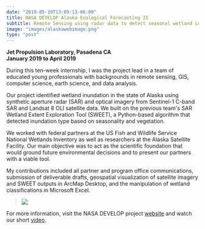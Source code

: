 ```yaml
---
date: "2019-05-19T13:09:13-06:00"
title: NASA DEVELOP Alaska Ecological Forecasting II
subtitle: Remote Sensing using radar data to detect seasonal wetland inundation in the state of Alaska
image: "images/alaskawebimage.png"
type: "post"
---
```

**Jet Propulsion Laboratory, Pasadena CA**  
**January 2019 to April 2019**

During this ten-week internship, I was the project lead in a team of educated young professionals with backgrounds in remote sensing, GIS, computer science, earth science, and data analysis.

Our project identified wetland inundation in the state of Alaska using synthetic aperture radar (SAR) and optical imagery from Sentinel-1 C-band SAR and Landsat 8 OLI satellite data. We built on the previous team's SAR Wetland Extent Exploration Tool (SWEET), a Python-based algorithm that detected inundation type based on seasonality and vegetation. 

We worked with federal partners at the US Fish and Wildlife Service National Wetlands Inventory as well as researchers at the Alaska Satellite Facility. Our main objective was to act as the scientific foundation that would ground future environmental decisions and to present our partners with a viable tool. 

My contributions included all partner and program office communications, submission of deliverable drafts, geospatial visualization of satellite imagery and SWEET outputs in ArcMap Desktop, and the manipulation of wetland classifications in Microsoft Excel.

>![](/images/alaskaposter.png)

For more information, visit the NASA DEVELOP project [website](https://develop.larc.nasa.gov/2019/Spring/AlaskaEcoII.html) and watch our short [video](https://www.youtube.com/watch?v=u-20ZYD_odY).